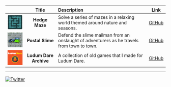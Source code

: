 | | Title | Description | Link |
| --- | :---: | :--- | --- |
| <img src="./img/HedgeMazeIcon.png" width="128"> | **Hedge Maze** | Solve a series of mazes in a relaxing world themed around nature and seasons. | [GitHub](https://github.com/kennedy0/HedgeMaze) |
| <img src="./img/PostalSlimeIcon.png" width="128"> | **Postal Slime** | Defend the slime mailman from an onslaught of adventurers as he travels from town to town. | [GitHub](https://github.com/kennedy0/PostalSlime) |
| <img src="./img/LudumDareIcon.png" width="128"> | **Ludum Dare Archive** | A collection of old games that I made for Ludum Dare. | [GitHub](https://github.com/kennedy0/LudumDareArchive) |

---

[![Twitter](https://img.shields.io/twitter/url/https/twitter.com/andrew_jk.svg?style=social&label=Follow%20%40andrew_jk)](https://twitter.com/andrew_jk)

